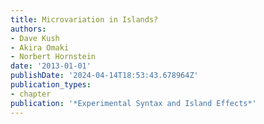 ```yaml
---
title: Microvariation in Islands?
authors:
- Dave Kush
- Akira Omaki
- Norbert Hornstein
date: '2013-01-01'
publishDate: '2024-04-14T18:53:43.678964Z'
publication_types:
- chapter
publication: '*Experimental Syntax and Island Effects*'
---
```

